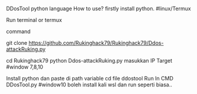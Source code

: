 DDosTool
python language
How to use?
firstly install python.
#linux/Termux

Run terminal or termux

command

git clone https://github.com/Rukinghack79/Rukinghack79/Ddos-attackRuking.py

cd Rukinghack79
python Ddos-attackRuking.py
masukkan IP Target
#window 7,8,10

Install python dan paste di path variable
cd file ddostool
Run In CMD DDosTool.py
#window10 boleh install kali wsl dan run seperti biasa..
